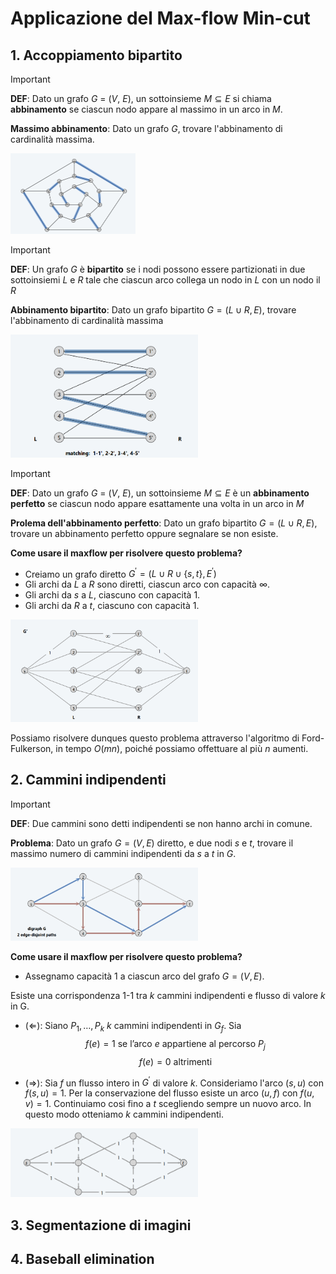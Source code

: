 # Applicazione del Max-flow Min-cut

## 1. Accoppiamento bipartito

> [!IMPORTANT]
>
> **DEF**: Dato un grafo $G\ =\ (V,\ E)$, un sottoinsieme $M \subseteq E$ si chiama **abbinamento** se ciascun nodo appare al massimo in un arco in $M$.
>
> **Massimo abbinamento**: Dato un grafo $G$, trovare l'abbinamento di cardinalità massima.

<img src="img/appMaxFlow/matching.png" width="200">

> [!IMPORTANT]
>
> **DEF**: Un grafo $G$ è **bipartito** se i nodi possono essere partizionati in due sottoinsiemi $L$ e $R$ tale che ciascun arco collega un nodo in $L$ con un nodo il $R$
>
> **Abbinamento bipartito**: Dato un grafo bipartito $G = (L \cup R, E)$, trovare l'abbinamento di cardinalità massima

<img src="img/appMaxFlow/bipartite_matching.png" width="300">

> [!IMPORTANT]
>
> **DEF**: Dato un grafo $G\ =\ (V,\ E)$, un sottoinsieme $M \subseteq E$ è un **abbinamento perfetto** se ciascun nodo appare esattamente una volta in un arco in $M$
>
> **Prolema dell'abbinamento perfetto**: Dato un grafo bipartito $G = (L \cup R, E)$, trovare un abbinamento perfetto oppure segnalare se non esiste.

**Come usare il maxflow per risolvere questo problema?**

- Creiamo un grafo diretto $G^{'} = (L \cup R \cup \{s, t\}, E^{'})$
- Gli archi da $L$ a $R$ sono diretti, ciascun arco con capacità $\infty$.
- Gli archi da $s$ a $L$, ciascuno con capacità 1.
- Gli archi da $R$ a $t$, ciascuno con capacità 1.

<img src="img/appMaxFlow/bipartite_matching_riduzione.png" width="300">

Possiamo risolvere dunques questo problema attraverso l'algoritmo di Ford-Fulkerson, in tempo $O(mn)$, poiché possiamo offettuare al più $n$ aumenti.

## 2. Cammini indipendenti

> [!IMPORTANT]
>
> **DEF**: Due cammini sono detti indipendenti se non hanno archi in comune.
>
> **Problema**: Dato un grafo $G = (V, E)$ diretto, e due nodi $s$ e $t$, trovare il massimo numero di cammini indipendenti da $s$ a $t$ in $G$.

<img src="img/appMaxFlow/path_disjoints.png" width="300">

**Come usare il maxflow per risolvere questo problema?**

- Assegnamo capacità 1 a ciascun arco del grafo $G = (V, E)$.

Esiste una corrispondenza 1-1 tra $k$ cammini indipendenti e flusso di valore $k$ in G.


- $(\Leftarrow)$: Siano $P_{1}, \dots, P_{k}$ $k$ cammini indipendenti in $G_{f}$. Sia 
$$
f(e) = 1 \text{ se l'arco } e \text{ appartiene al percorso } P_{j}
$$
$$
f(e) = 0 \text{ altrimenti }
$$

- $(\Rightarrow)$: Sia $f$ un flusso intero in $G^{'}$ di valore $k$. Consideriamo l'arco $(s, u)$ con $f(s, u) = 1$. Per la conservazione del flusso esiste un arco $(u, f)$ con $f(u, v) = 1$. Continuiamo cosi fino a $t$ scegliendo sempre un nuovo arco. In questo modo otteniamo $k$ cammini indipendenti.

<img src="img/appMaxFlow/path_disjoints_reduction.png" width="300">



## 3. Segmentazione di imagini

## 4. Baseball elimination